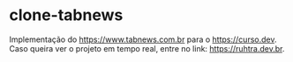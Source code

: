# clone-tabnews

Implementação do https://www.tabnews.com.br para o https://curso.dev.
Caso queira ver o projeto em tempo real, entre no link: https://ruhtra.dev.br.
